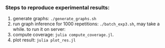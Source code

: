### Steps to reproduce experimental results: 

1. generate graphs: `./generate_graphs.sh`
2. run graph inference for 1000 repetitions: `./batch_exp3.sh`, may take a while. 
   to run it on server: 
3. compute coverage: `julia compute_coverage.jl`. 
4. plot result: `julia plot_res.jl`
